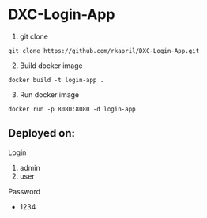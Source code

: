 # DXC-Login-App
1. git clone
```
git clone https://github.com/rkapril/DXC-Login-App.git
```

2. Build docker image
```
docker build -t login-app .
```

3. Run docker image
```
docker run -p 8080:8080 -d login-app
```

## Deployed on:


Login
1. admin
2. user

Password
- 1234